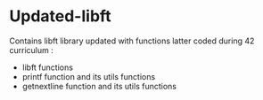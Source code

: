 # Updated-libft
Contains libft library updated with functions latter coded during 42 curriculum :

- libft functions
- printf function and its utils functions
- getnextline function and its utils functions

